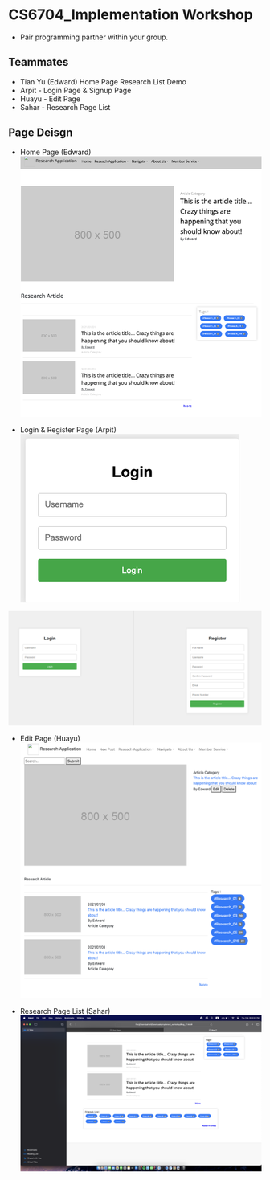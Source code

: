 # CS6704_Implementation Workshop

- Pair programming partner within your group.

## Teammates

- Tian Yu (Edward) Home Page Research List Demo
- Arpit - Login Page & Signup Page
- Huayu - Edit Page
- Sahar - Research Page List

## Page Deisgn

- Home Page (Edward)
![avatar](/Design%20Page%20/Edward_Research%20Home%20Page.png)

- Login & Register Page (Arpit)
![avatar](/Design%20Page%20/Arpit_login%20Page.png)

![avatar](/Design%20Page%20/Arpit_Register%20Page.png)

- Edit Page (Huayu)
![avatar](/Design%20Page%20/Huayu_other.png)

- Research Page List (Sahar)
![avatar](/Design%20Page%20/Sahar_Search%20Page.png)

